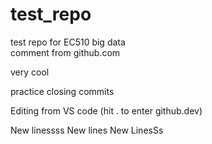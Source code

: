 # test_repo
test repo for EC510 big data  
comment from github.com

very cool

practice closing commits  


Editing from VS code (hit . to enter github.dev)  


New linessss
New lines
New LinesSs